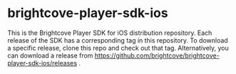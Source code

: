 brightcove-player-sdk-ios
=========================
This is the Brightcove Player SDK for iOS distribution repository. Each release of the SDK has a corresponding tag in this repository. To download a specific release, clone this repo and check out that tag. Alternatively, you can download a release from https://github.com/brightcove/brightcove-player-sdk-ios/releases .
